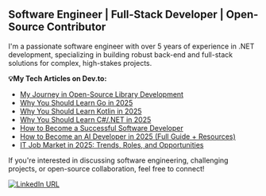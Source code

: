 ## Software Engineer | Full-Stack Developer | Open-Source Contributor

I'm a passionate software engineer with over 5 years of experience in .NET development, specializing in building robust back-end and full-stack solutions for complex, high-stakes projects.

**💡My Tech Articles on Dev.to:**

- [My Journey in Open-Source Library Development](https://dev.to/empiree/my-journey-in-open-source-library-development-375g)
- [Why You Should Learn Go in 2025](https://dev.to/empiree/why-you-should-learn-go-in-2025-308l)
- [Why You Should Learn Kotlin in 2025](https://dev.to/empiree/why-you-should-learn-kotlin-in-2025-47g0)
- [Why You Should Learn C#/.NET in 2025](https://dev.to/empiree/why-you-should-learn-cnet-in-2025-3l6f) 
- [How to Become a Successful Software Developer](https://dev.to/empiree/how-to-become-a-successful-software-developer-in-2024-2f07)
- [How to Become an AI Developer in 2025 (Full Guide + Resources)](https://dev.to/empiree/how-to-become-an-ai-developer-in-2025-full-guide-resources-a0p)
- [IT Job Market in 2025: Trends, Roles, and Opportunities](https://dev.to/empiree/it-job-market-in-2025-trends-roles-and-opportunities-bf)

If you're interested in discussing software engineering, challenging projects, or open-source collaboration, feel free to connect!

[![LinkedIn URL](https://img.shields.io/badge/LinkedIn-Connect-blue?logo=linkedin&style=for-the-badge)](https://www.linkedin.com/in/empiree)
